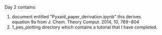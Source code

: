 Day 2 contains:
1. document entitled "Pyxaid_paper_derivation.ipynb"
   this derives equation 9a from J. Chem. Theory Comput. 2014, 10, 789−804
2. 1_pes_plotting directory which contains a tutorial that I have completed.
